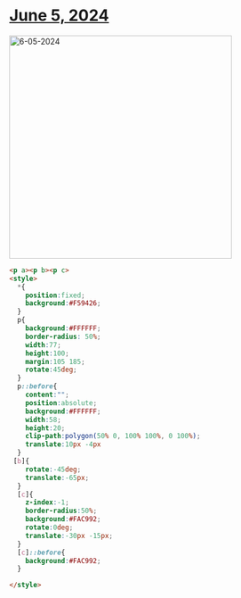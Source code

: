 # [June 5, 2024](https://cssbattle.dev/play/SeFArW4iiYEMbECxrty6)

<img src="https://firebasestorage.googleapis.com/v0/b/cssbattleapp.appspot.com/o/user%2Fummd3POvEDfFyeFvVdOMG3OOrwE2%2Ftargets%2Ftarget_6b6g6fz@2x.png?alt=media" width="400" alt="6-05-2024" />

```html
<p a><p b><p c>
<style>
  *{
    position:fixed;
    background:#F59426;
  }
  p{
    background:#FFFFFF;
    border-radius: 50%;
    width:77;
    height:100;
    margin:105 185;
    rotate:45deg;
  }
  p::before{
    content:"";
    position:absolute;
    background:#FFFFFF;
    width:58;
    height:20;
    clip-path:polygon(50% 0, 100% 100%, 0 100%);
    translate:10px -4px
  }
 [b]{
    rotate:-45deg;
    translate:-65px;
  }
  [c]{
    z-index:-1;
    border-radius:50%;
    background:#FAC992;
    rotate:0deg;
    translate:-30px -15px;
  }
  [c]::before{
    background:#FAC992;
  }

</style>
```
